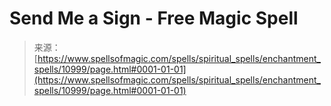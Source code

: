 <!--yml

category: 未分类

date: 2024-06-12 18:47:57

-->

# Send Me a Sign - Free Magic Spell

> 来源：[https://www.spellsofmagic.com/spells/spiritual_spells/enchantment_spells/10999/page.html#0001-01-01](https://www.spellsofmagic.com/spells/spiritual_spells/enchantment_spells/10999/page.html#0001-01-01)
